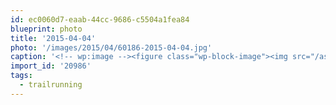 ```yaml
---
id: ec0060d7-eaab-44cc-9686-c5504a1fea84
blueprint: photo
title: '2015-04-04'
photo: '/images/2015/04/60186-2015-04-04.jpg'
caption: '<!-- wp:image --><figure class="wp-block-image"><img src="/assets/images/2015/04/60186-2015-04-04.jpg" /></figure><!-- /wp:image --><!-- wp:paragraph --><p>13km trail run in Kal Park. Love the different terrain types here! #trailrunning</p><!-- /wp:paragraph -->'
import_id: '20986'
tags:
  - trailrunning
---
```

